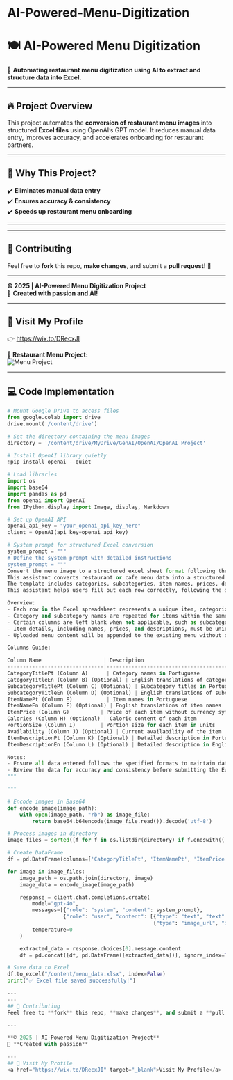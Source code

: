 # AI-Powered-Menu-Digitization
# 🍽️ AI-Powered Menu Digitization
🚀 **Automating restaurant menu digitization using AI to extract and structure data into Excel.**  

---

## 🔥 Project Overview
This project automates the **conversion of restaurant menu images** into structured **Excel files** using OpenAI’s GPT model. It reduces manual data entry, improves accuracy, and accelerates onboarding for restaurant partners.  

---

## 🌟 Why This Project?
✔️ **Eliminates manual data entry**  
✔️ **Ensures accuracy & consistency**  
✔️ **Speeds up restaurant menu onboarding**  

---

---
## 📌 Contributing
Feel free to **fork** this repo, **make changes**, and submit a **pull request**! 🚀  

---

**© 2025 | AI-Powered Menu Digitization Project**  
🚀 **Created with passion and AI!**  

---
## 🔗 Visit My Profile  
👉 https://wix.to/DRecxJI


**📜 Restaurant Menu Project:**  
![Menu Project](https://drive.google.com/uc?id=110yTe9nAQ442NMan95uhGF-GzTAjwRI4)

---

## 💻 Code Implementation

```python
# Mount Google Drive to access files
from google.colab import drive
drive.mount('/content/drive')

# Set the directory containing the menu images
directory = '/content/drive/MyDrive/GenAI/OpenAI/OpenAI Project'

# Install OpenAI library quietly
!pip install openai --quiet

# Load libraries
import os
import base64
import pandas as pd
from openai import OpenAI
from IPython.display import Image, display, Markdown

# Set up OpenAI API
openai_api_key = "your_openai_api_key_here"
client = OpenAI(api_key=openai_api_key)

# System prompt for structured Excel conversion
system_prompt = """
# Define the system prompt with detailed instructions
system_prompt = """
Convert the menu image to a structured excel sheet format following the provided template and instructions.
This assistant converts restaurant or cafe menu data into a structured Excel sheet that adheres to a specific template.
The template includes categories, subcategories, item names, prices, descriptions, and more, ensuring data consistency.
This assistant helps users fill out each row correctly, following the detailed instructions provided.

Overview:
- Each row in the Excel spreadsheet represents a unique item, categorized under a category or subcategory.
- Category and subcategory names are repeated for items within the same subcategory.
- Certain columns are left blank when not applicable, such as subcategory details for items directly under a category.
- Item details, including names, prices, and descriptions, must be unique for each entry.
- Uploaded menu content will be appended to the existing menu without deleting any current entries.

Columns Guide:

Column Name                    | Description                               | Accepted Values           | Example
-------------------------------|-------------------------------------------|---------------------------|-----------------------
CategoryTitlePt (Column A)      | Category names in Portuguese              | Text, 256 characters max  | Bebidas
CategoryTitleEn (Column B) (Optional) | English translations of category titles | Text, 256 characters max  | Beverages
SubcategoryTitlePt (Column C) (Optional) | Subcategory titles in Portuguese | Text, 256 characters max or blank | Sucos
SubcategoryTitleEn (Column D) (Optional) | English translations of subcategory titles | Text, 256 characters max or blank | Juices
ItemNamePt (Column E)           | Item names in Portuguese                  | Text, 256 characters max  | Água Mineral
ItemNameEn (Column F) (Optional) | English translations of item names | Text, 256 characters max or blank | Mineral Water
ItemPrice (Column G)          | Price of each item without currency symbol  | Text                      | 2.50 or 2,50
Calories (Column H) (Optional) | Caloric content of each item              | Numeric                   | 150
PortionSize (Column I)        | Portion size for each item in units        | Text                      | 500ml, 1, 2-3
Availability (Column J) (Optional) | Current availability of the item     | Numeric: 1 for Yes, 0 for No | 1
ItemDescriptionPt (Column K) (Optional) | Detailed description in Portuguese | Text, 500 characters max  | Contains essential minerals
ItemDescriptionEn (Column L) (Optional) | Detailed description in English | Text, 500 characters max  | Contains essential minerals

Notes:
- Ensure all data entered follows the specified formats to maintain database integrity.
- Review the data for accuracy and consistency before submitting the Excel sheet.
"""

"""

# Encode images in Base64
def encode_image(image_path):
    with open(image_path, "rb") as image_file:
        return base64.b64encode(image_file.read()).decode('utf-8')

# Process images in directory
image_files = sorted([f for f in os.listdir(directory) if f.endswith(('.png', '.jpg', '.jpeg'))])

# Create DataFrame
df = pd.DataFrame(columns=['CategoryTitlePt', 'ItemNamePt', 'ItemPrice', 'Description'])

for image in image_files:
    image_path = os.path.join(directory, image)
    image_data = encode_image(image_path)

    response = client.chat.completions.create(
        model="gpt-4o",
        messages=[{"role": "system", "content": system_prompt},
                  {"role": "user", "content": [{"type": "text", "text": "Convert this menu image to structured Excel format."},
                                               {"type": "image_url", "image_url": {"url": f"data:image/png;base64,{image_data}"}}]}],
        temperature=0
    )

    extracted_data = response.choices[0].message.content
    df = pd.concat([df, pd.DataFrame([extracted_data])], ignore_index=True)

# Save data to Excel
df.to_excel("/content/menu_data.xlsx", index=False)
print("✅ Excel file saved successfully!")

---
---
## 📌 Contributing
Feel free to **fork** this repo, **make changes**, and submit a **pull request**! 🚀  

---

**© 2025 | AI-Powered Menu Digitization Project**  
🚀 **Created with passion**  

---
## 🔗 Visit My Profile  
<a href="https://wix.to/DRecxJI" target="_blank">Visit My Profile</a>

